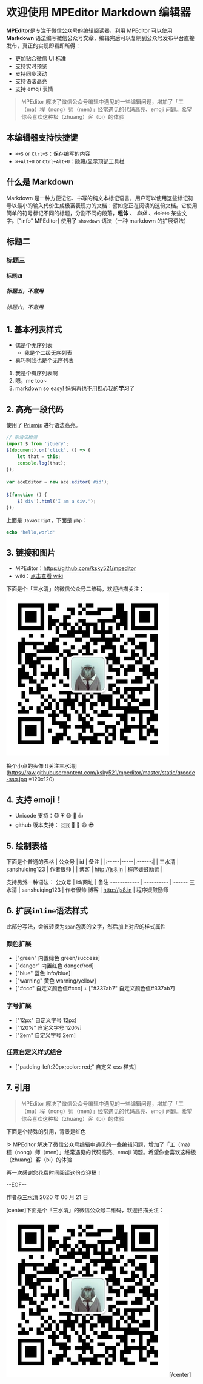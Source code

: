 # 欢迎使用 MPEditor Markdown 编辑器

**MPEditor**是专注于微信公众号的编辑阅读器，利用 MPEditor 可以使用 **Markdown** 语法编写微信公众号文章，编辑完后可以复制到公众号发布平台直接发布，真正的实现即看即所得：

-   更加贴合微信 UI 标准
-   支持实时预览
-   支持同步滚动
-   支持语法高亮
-   支持 emoji 表情

> MPEditor 解决了微信公众号编辑中遇见的一些编辑问题，增加了「工（ma）程（nong）师（men）」经常遇见的代码高亮、emoji 问题。希望你会喜欢这种极（zhuang）客（bi）的体验

## 本编辑器支持快捷键

-   `⌘+S` or `Ctrl+S`：保存编写的内容
-   `⌘+Alt+U` or `Ctrl+Alt+U`：隐藏/显示顶部工具栏

## 什么是 Markdown

Markdown 是一种方便记忆、书写的纯文本标记语言，用户可以使用这些标记符号以最小的输入代价生成极富表现力的文档：譬如您正在阅读的这份文档。它使用简单的符号标记不同的标题，分割不同的段落，**粗体** 、 _斜体_ 、~~delete~~ 某些文字。["info" MPEditor] 使用了 `showdown` 语法（一种 markdown 的扩展语法）

## 标题二

### 标题三

#### 标题四

##### 标题五，不常用

###### 标题六，不常用

## 1. 基本列表样式

-   偶是个无序列表
    -   我是个二级无序列表
-   真巧啊我也是个无序列表

1. 我是个有序列表啊
2. 嗯，me too~
3. markdown so easy! 妈妈再也不用担心我的**学习**了

## 2. 高亮一段代码
使用了 [Prismjs](http://prismjs.com/) 进行语法高亮。
```js
// 新语法检测
import $ from 'jQuery';
$(document).on('click', () => {
    let that = this;
    console.log(that);
});

var aceEditor = new ace.editor('#id');

$(function () {
    $('div').html('I am a div.');
});
```

上面是 `JavaScript`，下面是 `php`：

```php
echo 'hello,world'
```

## 3. 链接和图片

-   MPEditor：https://github.com/ksky521/mpeditor
-   wiki：[点击查看 wiki](https://github.com/ksky521/mpeditor/wiki)

下面是个「三水清」的微信公众号二维码，欢迎扫描关注：
![关注三水清](https://raw.githubusercontent.com/ksky521/mpeditor/master/static/qrcode-ssq.jpg)

换个小点的头像
![关注三水清](https://raw.githubusercontent.com/ksky521/mpeditor/master/static/qrcode-ssq.jpg =120x120)

## 4. 支持 emoji！

-   Unicode 支持：😈 💗 😄 🐂 👍
-   github 版本支持： :cn: :red_car: :muscle: :smile: :sunglasses:

## 5. 绘制表格

下面是个普通的表格
| 公众号 | id | 备注 |
|:-----|-----|:------:|
| 三水清 | sanshuiqing123 | 作者很帅 |
| 博客 | http://js8.in | 程序媛鼓励师 |

支持另外一种语法：
公众号 | id/网址 | 备注
------------ | ---------- | ------
三水清 | sanshuiqing123 | 作者很帅
博客 | http://js8.in | 程序媛鼓励师

## 6. 扩展`inline`语法样式

此部分写法，会被转换为`span`包裹的文字，然后加上对应的样式属性

### 颜色扩展

-   ["green" 内置绿色 green/success]
-   ["danger" 内置红色 danger/red]
-   ["blue" 蓝色 info/blue]
-   ["warning" 黄色 warning/yellow]
-   ["#ccc" 自定义颜色值#ccc] + ["#337ab7" 自定义颜色值#337ab7]

### 字号扩展

-   ["12px" 自定义字号 12px]
-   ["120%" 自定义字号 120%]
-   ["2em" 自定义字号 2em]

### 任意自定义样式组合

-   ["padding-left:20px;color: red;" 自定义 css 样式]

## 7. 引用

> MPEditor 解决了微信公众号编辑中遇见的一些编辑问题，增加了「工（ma）程（nong）师（men）」经常遇见的代码高亮、emoji 问题。希望你会喜欢这种极（zhuang）客（bi）的体验

下面是个特殊的引用，背景是红色

!> MPEditor 解决了微信公众号编辑中遇见的一些编辑问题，增加了「工（ma）程（nong）师（men）」经常遇见的代码高亮、emoji 问题。希望你会喜欢这种极（zhuang）客（bi）的体验

再一次感谢您花费时间阅读这份欢迎稿！

--EOF--

作者[@三水清](http://weibo.com/sanshuiqing)
2020 年 06 月 21 日

[center]下面是个「三水清」的微信公众号二维码，欢迎扫描关注：
![关注三水清](https://raw.githubusercontent.com/ksky521/mpeditor/master/static/qrcode-ssq.jpg)[/center]

